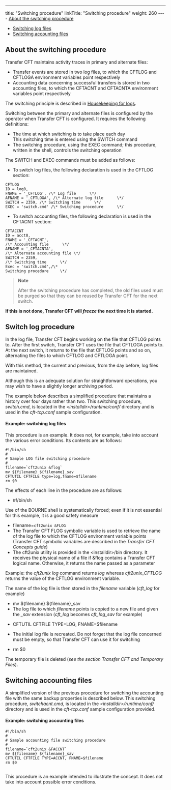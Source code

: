 ---
title: "Switching  procedure"
linkTitle: "Switching procedure"
weight: 260
----   [About
    the switching procedure](#About_the_switching_procedure)
* [Switching
    log files](#Switching_log_procedure)
* [Switching
    accounting files](#Switching_accounting_files)

<span id="About_the_switching_procedure"></span>

## About the switching procedure

Transfer CFT maintains activity traces in primary and alternate files:

* Transfer events
    are stored in two log files, to which the CFTLOG and CFTLOGA environment
    variables point respectively
* Accounting data
    concerning successful transfers is stored in two accounting files, to
    which the CFTACNT and CFTACNTA environment variables point respectively

The switching principle is described in [Housekeeping for logs](../../../../../admin_intro/admin_monitoring_intro/housekeeping_logs).

Switching between the primary and alternate files is configured by the
operator when Transfer CFT is configured. It requires the following definitions:

* The time at which
    switching is to take place each day  
    This switching time is entered using the SWITCH command
* The switching procedure,
    using the EXEC command; this procedure, written in the shell, controls
    the switching operation

The SWITCH and EXEC commands must be added as follows:

* To switch log files,
    the following declaration is used in the CFTLOG section:

```
CFTLOG
ID = log0,
FNAME = '_CFTLOG', /\* Log file      \*/
AFNAME = '_CFTLOGA', /\* Alternate log file      \*/
SWITCH = 2359, /\* Switching time      \*/
EXEC = 'switch.cmd' /\* Switching procedure      \*/
```

* To switch accounting
    files, the following declaration is used in the CFTACNT section:

```
CFTACCNT
ID = acct0,
FNAME = '_CFTACNT',
/\* Accounting file      \*/
AFNAME = '_CFTACNTA',
/\* Alternate accounting file \*/
SWITCH = 2359,
/\* Switching time      \*/
Exec = 'switch.cmd',/\*
Switching procedure     \*/
```

> **Note**
>
> After the switching procedure has completed, the old files used must
> be purged so that they can be reused by Transfer CFT for the next switch.

**If this is not done, Transfer CFT will
*freeze* the next time it is started.**

<span id="Switching_log_procedure"></span>

## Switch log procedure

In the log file, Transfer CFT begins working on the file that CFTLOG
points to. After the first switch, Transfer CFT uses the file that CFTLOGA
points to. At the next switch, it returns to the file that CFTLOG
points and so on, alternating the files to which CFTLOG and CFTLOGA
point.

With this method, the current and previous, from the day before, log
files are maintained.

Although this is an adequate solution for straightforward operations,
you may wish to have a slightly longer archiving period.

The example below describes a simplified procedure that maintains a
history over four days rather than two. This switching procedure, <span id="switch_cmd"></span>*switch.cmd*, is located
in the *&lt;installdir>/runtime/conf/* directory and is used in the *cft-tcp.conf*
sample configuration.

#### Example: switching log files

This procedure is an example. It does not, for example, take into account
the various error conditions. Its contents are as follows:

```
#!/bin/sh
#
# Sample LOG file switching procedure
#
filename=`cft2unix &flog`
mv ${filename} ${filename}_sav
CFTUTIL CFTFILE type=log,fname=$filename
rm $0
```

The effects of each line in the procedure are as follows:

* #!/bin/sh

Use of the BOURNE shell is systematically forced;
even if it is not essential for this example, it is a good safety measure

* filename=`cft2unix
    &FLOG`
* The Transfer
    CFT FLOG symbolic variable is used to retrieve the name of the log file
    to which the CFTLOG environment variable points (Transfer CFT symbolic
    variables are described in the *Transfer CFT Concepts guide*)
* The cft2unix
    utility is provided in the &lt;installdir>/bin directory. It receives the physical
    name of a file if &flog contains a Transfer CFT logical name. Otherwise,
    it returns the name passed as a parameter  
      

Example: the *cft2unix log* command returns *log* whereas
*cft2unix_CFTLOG* returns the value of the CFTLOG environment
variable.

The name of the log file is then stored in the *filename* variable
(*cft_log* for example)

* mv ${filename}
    ${filename}_sav
* The log file
    to which *filename* points is copied to a new file and given the
    *_sav* extension (*cft_log* becomes *cft_log_sav* for example)

<!-- -->

* CFTUTIL CFTFILE
    TYPE=LOG, FNAME=$filename

<!-- -->

* The initial
    log file is recreated. Do not forget that the log file concerned must
    be empty, so that Transfer CFT can use it for switching

<!-- -->

* rm $0

The temporary file is deleted (*see the section Transfer
CFT and Temporary Files*).

<span id="Switching_accounting_files"></span>

## Switching accounting files

A simplified version of the previous procedure for switching the accounting
file with the same backup properties is described below. This switching
procedure, *switchacnt.cmd*, is located in the *&lt;installdir>/runtime/conf/* directory
and is used in the *cft-tcp.conf* sample
configuration provided.

#### Example: switching accounting files

```
#!/bin/sh
#
# Sample accounting file switching procedure
#
filename=`cft2unix &FACCNT`
mv ${filename} ${filename}_sav
CFTUTIL CFTFILE TYPE=ACCNT, FNAME=$filename
rm $0
 
```

This procedure is an example intended to illustrate the concept. It
does not take into account possible error conditions.
